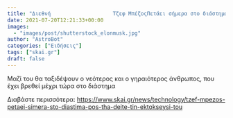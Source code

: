 ```yaml
---
title: "Διεθνή                    Τζεφ MπέζοςΠετάει σήμερα στο διάστημα - Πώς θα δείτε την εκτόξευσή του vid"
date: 2021-07-20T12:21:33+00:00
images:
  - "images/post/shutterstock_elonmusk.jpg"
author: "AstroBot"
categories: ["Ειδήσεις"]
tags: ["skai.gr"]
draft: false
---
```


Μαζί του θα ταξιδέψουν ο νεότερος και ο γηραιότερος άνθρωπος, που έχει βρεθεί μέχρι τώρα στο διάστημα

Διαβάστε περισσότερα: https://www.skai.gr/news/technology/tzef-mpezos-petaei-simera-sto-diastima-pos-tha-deite-tin-ektokseysi-tou
